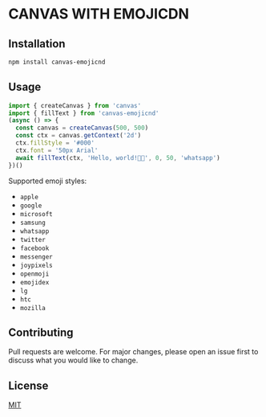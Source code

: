 # CANVAS WITH EMOJICDN
## Installation

```bash
npm install canvas-emojicnd
```

## Usage

```typescript
import { createCanvas } from 'canvas'
import { fillText } from 'canvas-emojicnd'
(async () => {
  const canvas = createCanvas(500, 500)
  const ctx = canvas.getContext('2d')
  ctx.fillStyle = '#000'
  ctx.font = '50px Arial'
  await fillText(ctx, 'Hello, world!👋🥳', 0, 50, 'whatsapp')
})()
```
Supported emoji styles: 

* `apple`
* `google`
* `microsoft`
* `samsung`
* `whatsapp`
* `twitter`
* `facebook`
* `messenger`
* `joypixels`
* `openmoji`
* `emojidex`
* `lg`
* `htc`
* `mozilla`

## Contributing
Pull requests are welcome. For major changes, please open an issue first to discuss what you would like to change.

## License
[MIT](https://choosealicense.com/licenses/mit/)


